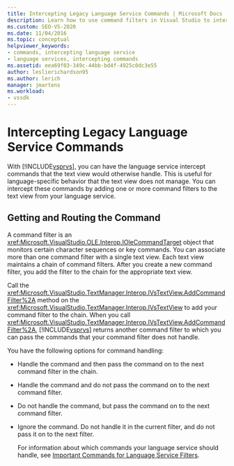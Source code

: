 ```yaml
---
title: Intercepting Legacy Language Service Commands | Microsoft Docs
description: Learn how to use command filters in Visual Studio to intercept legacy language service commands and add language-specific behavior.
ms.custom: SEO-VS-2020 
ms.date: 11/04/2016
ms.topic: conceptual
helpviewer_keywords:
- commands, intercepting language service
- language services, intercepting commands
ms.assetid: eea69f03-349c-44bb-bd4f-4925c0dc3e55
author: leslierichardson95
ms.author: lerich
manager: jmartens
ms.workload:
- vssdk
---
```

# Intercepting Legacy Language Service Commands
With [!INCLUDE[vsprvs](../../code-quality/includes/vsprvs_md.md)], you can have the language service intercept commands that the text view would otherwise handle. This is useful for language-specific behavior that the text view does not manage. You can intercept these commands by adding one or more command filters to the text view from your language service.

## Getting and Routing the Command
 A command filter is an <xref:Microsoft.VisualStudio.OLE.Interop.IOleCommandTarget> object that monitors certain character sequences or key commands. You can associate more than one command filter with a single text view. Each text view maintains a chain of command filters. After you create a new command filter, you add the filter to the chain for the appropriate text view.

 Call the <xref:Microsoft.VisualStudio.TextManager.Interop.IVsTextView.AddCommandFilter%2A> method on the <xref:Microsoft.VisualStudio.TextManager.Interop.IVsTextView> to add your command filter to the chain. When you call <xref:Microsoft.VisualStudio.TextManager.Interop.IVsTextView.AddCommandFilter%2A>, [!INCLUDE[vsprvs](../../code-quality/includes/vsprvs_md.md)] returns another command filter to which you can pass the commands that your command filter does not handle.

 You have the following options for command handling:

- Handle the command and then pass the command on to the next command filter in the chain.

- Handle the command and do not pass the command on to the next command filter.

- Do not handle the command, but pass the command on to the next command filter.

- Ignore the command. Do not handle it in the current filter, and do not pass it on to the next filter.

  For information about which commands your language service should handle, see [Important Commands for Language Service Filters](../../extensibility/internals/important-commands-for-language-service-filters.md).
